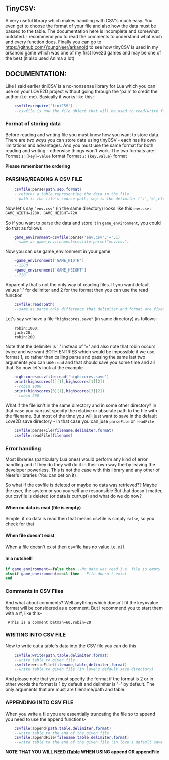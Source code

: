 ## TinyCSV:

A very useful library which makes handling with CSV's much easy. You even get to choose the format of your file and also how the data must be passed to the table. The documentation here is incomplete and somewhat outdated. I recommend you to read the comments to understand what each and every function does. Finally you can go to https://github.com/YoungNeer/arkanoid to see how tinyCSV is used in my arkanoid game which was one of my first love2d games and may be one of the best (it also used Anima a lot)

## DOCUMENTATION:

Like I said earlier tiniCSV is a no-nonsense library for Lua which you can use on your LOVE2D project without going through the 'pain' to credit the author (i.e. me). Basically it works like this:-

```lua
    csvfile=require('tiniCSV')
    --csvfile is now the file object that will be used to read/write files
```

### Format of storing data

Before reading and writing file you must know how you want to store data. There are *two ways* you can store data using tinyCSV - each has its own limitations and advantages. And you must use the same format for both reading and writing - otherwise things won't work.
The two formats are:- 
    Format `1`: `[key]=value` format
    Format `2`: `{key,value}` format

**Please remember the ordering**

### PARSING/READING A CSV FILE

```lua
    csvfile:parse(path,sep,format)
    --returns a table representing the data in the file
    --path is the file's source path, sep is the delimiter (':','=',etc) and format is 1 or 2 (refer above)
```

Now let's say `"env.csv"` (in the same directory) looks like this
``
env.csv:
    GAME_WIDTH=1280,
    GAME_HEIGHT=720
``

So if you want to parse the data and store it in ``game_environment``, you could do that as follows
```lua
    game_environment=csvfile:parse('env.csv','=',1)
    --same as game_environment=csvfile:parse("env.csv")
```

Now you can use game_environment in your game

```lua
    =game_environment['GAME_WIDTH']
    --1280
    =game_environment['GAME_HEIGHT']
    --720
```

Apparently that's not the only way of reading files. If you want default values ':' for delimiter and 2 for the format then you can use the read function

```lua
    csvfile:read(path)
    --same as parse only difference that delimiter and format are fixed (i.e. ':' and 2)
```

Let's say we have a file `"highscores.save"` (in same directory) as follows:-
```
    robin:1000,
    jack:20,
    robin:200
```
Note that the delimiter is ':' instead of '=' and also note that robin occurs twice and we want BOTH ENTRIES which would be impossible if we use format 1, so rather than calling parse and passing the same last two arguments you can use `read` and that should save you some time and all that. So now let's look at the example

```lua
    highscores=csvfile:read('highscores.save')
    print(highscores[1][1],highscores[1][2])
    --robin 1000
    print(highscores[3][1],highscores[3][2])
    --robin 200
```

What if the file isn't in the same directory and in some other directory? In that case you can just specify the relative or absolute path to the file with the filename. But most of the time you will just want to save in the default Love2D save directory - in that case you can juse `parseFile` or `readFile`

```lua
    csvfile:parseFile(filename,delimiter,format)
    csvfile:readFile(filename)
```

### Error handling

Most libraries (particulary Lua ones) would perform any kind of error handling and if they
do they will do it in their own way therby leaving the developer powerless. This is not the case with this library and any other of Neer's libraries (You can bet on it) 

So what if the csvfile is deleted or maybe no data was retrieved?? Maybe the user, the system or you yourself are responsible
But that doesn't matter, our csvfile is deleted (or data is currupt) and what do we do now?

#### When no data is read (file is empty)

Simple, if no data is read then that means csvfile is simply `false`, so you check for that

#### When file doesn't exist 

When a file doesn't exist then csvfile has no value i.e. `nil`

#### In a nutshell!
```lua
if game_environment==false then --No data was read i.e. file is empty
elseif game_environment==nil then --File doesn't exist
end
```

### Comments in CSV Files
And what about comments? Well anything which doesn't fit the key=value format
will be considered as a comment. But I recommend you to start them with a #, like this-

``  #This is a comment
    batman=60,robin=20
``

### WRITING INTO CSV FILE

Now to write out a table's data into the CSV file you can do this 

```lua
    csvfile:write(path,table,delimiter,format)
    --write table to given file
    csvfile:writeFile(filename,table,delimiter,format)
    --write table to given file (in love's default save directory)    
```

And please note that you must specify the format if the format is 2 or in other words the format is 1 by default and delimiter is '=' by default. The only arguments that are must are filename/path and table.

### APPENDING INTO CSV FILE

When you write a file you are essentially truncating the file so to append you need to use the append functions-

```lua
    csvfile:append(path,table,delimiter,format)
    --write table to the end of the given file
    csvfile:appendFile(filename,table,delimiter,format)
    --write table to the end of the given file (in love's default save directory)    
```

**NOTE THAT YOU WILL NEED <a href="https://github.com/YoungNeer/lovelib/tree/master/itable">iTable</a> WHEN USING append OR appendFile**